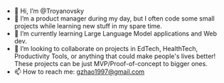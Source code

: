 - 👋 Hi, I’m @Troyanovsky
- 👀 I’m a product manager during my day, but I often code some small projects while learning new stuff in my spare time.
- 🌱 I’m currently learning Large Language Model applications and Web dev.
- 💞️ I’m looking to collaborate on projects in EdTech, HealthTech, Productivity Tools, or anything that could make people's lives better! These projects can be just MVP/Proof-of-concept to bigger ones.
- 📫 How to reach me: gzhao1997@gmail.com

<!---
Troyanovsky/Troyanovsky is a ✨ special ✨ repository because its `README.md` (this file) appears on your GitHub profile.
You can click the Preview link to take a look at your changes.
--->
